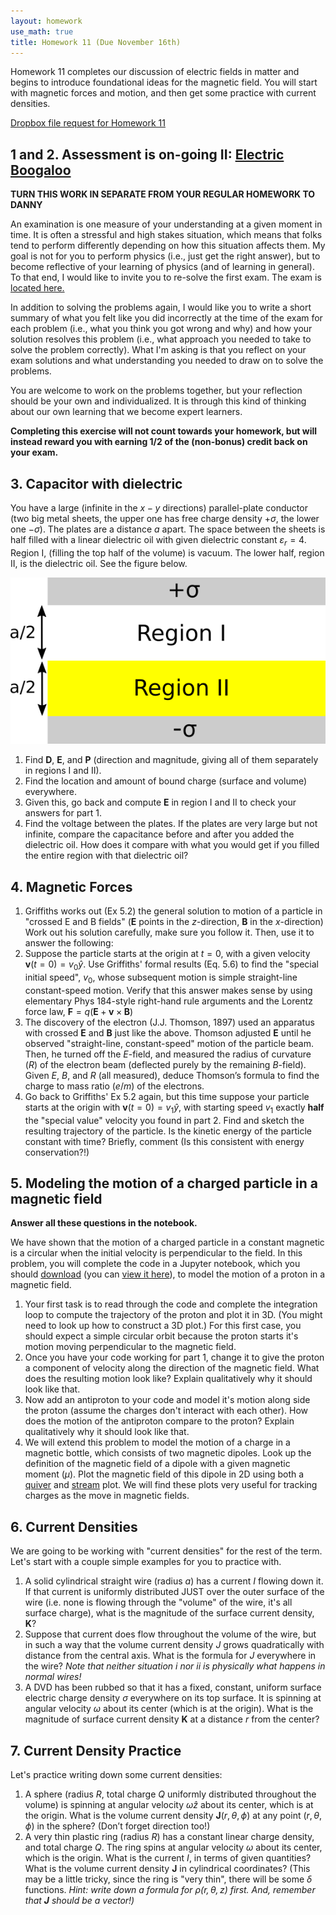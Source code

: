```yaml
---
layout: homework
use_math: true
title: Homework 11 (Due November 16th)
---
```


Homework 11 completes our discussion of electric fields in matter and begins to introduce foundational ideas for the magnetic field. You will start with magnetic forces and motion, and then get some practice with current densities.

[Dropbox file request for Homework 11](https://www.dropbox.com/request/CfY4RRApPizTc3XezJsb)

## 1 and 2. Assessment is on-going II: [Electric Boogaloo](https://www.youtube.com/watch?v=-O36cQ4scvM)

**TURN THIS WORK IN SEPARATE FROM YOUR REGULAR HOMEWORK TO DANNY**

An examination is one measure of your understanding at a given moment in time. It is often a stressful and high stakes situation, which means that folks tend to perform differently depending on how this situation affects them. My goal is not for you to perform physics (i.e., just get the right answer), but to become reflective of your learning of physics (and of learning in general). To that end, I would like to invite you to re-solve the first exam. The exam is [located here.](./images/exam2.pdf)

In addition to solving the problems again, I would like you to write a short summary of what you felt like you did incorrectly at the time of the exam for each problem (i.e., what you think you got wrong and why) and how your solution resolves this problem (i.e., what approach you needed to take to solve the problem correctly). What I'm asking is that you reflect on your exam solutions and what understanding you needed to draw on to solve the problems.

You are welcome to work on the problems together, but your reflection should be your own and individualized. It is through this kind of thinking about our own learning that we become expert learners.

**Completing this exercise will not count towards your homework, but will instead reward you with earning 1/2 of the (non-bonus) credit back on your exam.**

## 3. Capacitor with dielectric

You have a large (infinite in the $x-y$ directions) parallel-plate conductor (two big metal sheets, the upper one has free charge density $+\sigma$, the lower one $-\sigma$). The plates are a distance $a$ apart. The space between the sheets is half filled with a linear dielectric oil with given dielectric constant $\varepsilon_r = 4$. Region  I, (filling the top half of the volume) is vacuum. The lower half, region II, is the dielectric oil. See the figure below.

![Capacitor with Dielectric Oil](./images/hw8/cap_w_dielectric.png)


1. Find $\mathbf{D}$, $\mathbf{E}$, and $\mathbf{P}$ (direction and magnitude, giving all of them separately in regions I and II).
2. Find the location and amount of bound charge (surface and volume) everywhere.
3. Given this, go back and compute $\mathbf{E}$ in region I and II  to check your answers for part 1.
4. Find the voltage between the plates. If the plates are very large but not infinite, compare the capacitance before and after you added the dielectric oil. How does it compare with what you would get if you filled the entire region with that dielectric oil?

## 4. Magnetic Forces
1. Griffiths works out (Ex 5.2) the general solution to motion of a particle in "crossed E and B fields" ($\mathbf{E}$ points in the $z$-direction, $\mathbf{B}$ in the $x$-direction) Work out his solution carefully, make sure you follow it. Then, use it to answer the following:
2. Suppose the particle starts at the origin at $t=0$, with a given velocity $\mathbf{v}(t=0) = v_0\hat{y}$. Use Griffiths' formal results (Eq. 5.6) to find the "special initial speed", $v_0$, whose subsequent motion is simple straight-line constant-speed motion. Verify that this answer makes sense by using elementary Phys 184-style right-hand rule arguments and the Lorentz force law, $\mathbf{F} = q (\mathbf{E} + \mathbf{v} \times \mathbf{B})$
3. The discovery of the electron (J.J. Thomson, 1897) used an apparatus with crossed $\mathbf{E}$ and $\mathbf{B}$ just like the above. Thomson adjusted $\mathbf{E}$ until he observed "straight-line, constant-speed" motion of the particle beam. Then, he turned off the $E$-field, and measured the radius of curvature ($R$) of the electron beam (deflected purely by the remaining $B$-field). Given $E$, $B$, and $R$ (all measured), deduce Thomson’s formula to find the charge to mass ratio ($e/m$) of the electrons.
4. Go back to Griffiths' Ex 5.2 again, but this time suppose your particle starts at the origin with $\mathbf{v}(t=0) = v_1\hat{y}$, with starting speed $v_1$ exactly **half** the "special value" velocity you found in part 2.  Find and sketch the resulting trajectory of the particle. Is the kinetic energy of the particle constant with time? Briefly, comment (Is this consistent with energy conservation?!)


## 5. Modeling the motion of a charged particle in a magnetic field

**Answer all these questions in the notebook.**

We have shown that the motion of a charged particle in a constant magnetic is a circular when the initial velocity is perpendicular to the field. In this problem, you will complete the code in a Jupyter notebook, which you should [download](../jupyter/HW11-MotionOfChargeInMagneticField.ipynb) (you can [view it here](https://github.com/dannycab/phy481msu_f2018/blob/master/jupyter/HW11-MotionOfChargeInMagneticField.ipynb)), to model the motion of a proton in a magnetic field.

1. Your first task is to read through the code and complete the integration loop to compute the trajectory of the proton and plot it in 3D. (You might need to look up how to construct a 3D plot.) For this first case, you should expect a simple circular orbit because the proton starts it's motion moving perpendicular to the magnetic field.
2. Once you have your code working for part 1, change it to give the proton a component of velocity along the direction of the magnetic field. What does the resulting motion look like? Explain qualitatively why it should look like that.
3. Now add an antiproton to your code and model it's motion along side the proton (assume the charges don't interact with each other). How does the motion of the antiproton compare to the proton? Explain qualitatively why it should look like that.
4. We will extend this problem to model the motion of a charge in a magnetic bottle, which consists of two magnetic dipoles. Look up the definition of the magnetic field of a dipole with a given magnetic moment ($\mu$). Plot the magnetic field of this dipole in 2D using both a [quiver](https://matplotlib.org/examples/pylab_examples/quiver_demo.html) and [stream](https://matplotlib.org/devdocs/gallery/images_contours_and_fields/plot_streamplot.html) plot. We will find these plots very useful for tracking charges as the move in magnetic fields.

## 6. Current Densities

We are going to be working with "current densities" for the rest of the term. Let's start with a couple simple examples for you to practice with.

1. A solid cylindrical straight wire (radius $a$) has a current $I$ flowing down it. If that current is uniformly distributed JUST over the outer surface of the wire (i.e. none is flowing through the "volume" of the wire, it's all surface charge), what is the magnitude of the surface current density, $\mathbf{K}$?
2. Suppose that current does flow throughout the volume of the wire, but in such a way that the volume current density $J$ grows quadratically with distance from the central axis. What is the formula for $J$ everywhere in the wire? *Note that neither situation i nor ii is physically what happens in normal wires!*
3. A DVD has been rubbed so that it has a fixed, constant, uniform surface electric charge density $\sigma$ everywhere on its top surface. It is spinning at angular velocity $\omega$ about its center (which is at the origin). What is the magnitude of surface current density $\mathbf{K}$ at a distance $r$ from the center?

## 7. Current Density Practice

Let's practice writing down some current densities:

1. A sphere (radius $R$, total charge $Q$ uniformly distributed throughout the volume) is spinning at angular velocity $\omega \hat{z}$ about its center, which is at the origin. What is the volume current density $\mathbf{J}(r, \theta, \phi)$ at any point $(r, \theta, \phi)$ in the sphere? (Don’t forget direction too!)
2. A very thin plastic ring (radius $R$) has a constant linear charge density, and total charge $Q$. The ring spins at angular velocity $\omega$ about its center, which is the origin. What is the current $I$, in terms of given quantities? What is the volume current density $\mathbf{J}$ in cylindrical coordinates? (This may be a little tricky, since the ring is "very thin", there will be some $\delta$ functions. *Hint: write down a formula for $\rho(r,\theta,z)$ first. And, remember that $\mathbf{J}$ should be a vector!)*
